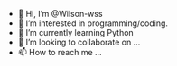 - 👋 Hi, I’m @Wilson-wss
- 👀 I’m interested in programming/coding.
- 🌱 I’m currently learning Python
- 💞️ I’m looking to collaborate on ...
- 📫 How to reach me ...

<!---
Wilson-wss/Wilson-wss is a ✨ special ✨ repository because its `README.md` (this file) appears on your GitHub profile.
You can click the Preview link to take a look at your changes.
--->
